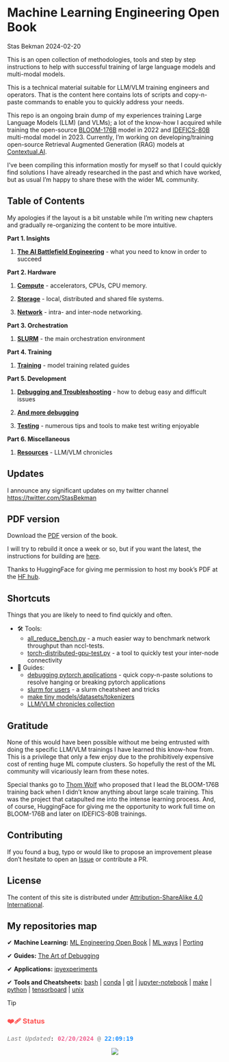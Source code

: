 # Machine Learning Engineering Open Book
Stas Bekman
2024-02-20

This is an open collection of methodologies, tools and step by step
instructions to help with successful training of large language models
and multi-modal models.

This is a technical material suitable for LLM/VLM training engineers and
operators. That is the content here contains lots of scripts and
copy-n-paste commands to enable you to quickly address your needs.

This repo is an ongoing brain dump of my experiences training Large
Language Models (LLM) (and VLMs); a lot of the know-how I acquired while
training the open-source
[BLOOM-176B](https://huggingface.co/bigscience/bloom) model in 2022 and
[IDEFICS-80B](https://huggingface.co/HuggingFaceM4/idefics-80b-instruct)
multi-modal model in 2023. Currently, I’m working on developing/training
open-source Retrieval Augmented Generation (RAG) models at
[Contextual.AI](https://contextual.ai/).

I’ve been compiling this information mostly for myself so that I could
quickly find solutions I have already researched in the past and which
have worked, but as usual I’m happy to share these with the wider ML
community.

## Table of Contents

My apologies if the layout is a bit unstable while I’m writing new
chapters and gradually re-organizing the content to be more intuitive.

**Part 1. Insights**

1.  **[The AI Battlefield
    Engineering](./qmd/insights/ai-battlefield.qmd)** - what you need to
    know in order to succeed

**Part 2. Hardware**

1.  **[Compute](./qmd/compute/index.qmd)** - accelerators, CPUs, CPU
    memory.

2.  **[Storage](./qmd/storage/index.qmd)** - local, distributed and
    shared file systems.

3.  **[Network](./qmd/network/index.qmd)** - intra- and inter-node
    networking.

**Part 3. Orchestration**

1.  **[SLURM](./qmd/orchestration/slurm/index.qmd)** - the main
    orchestration environment

**Part 4. Training**

1.  **[Training](./qmd/training/index.qmd)** - model training related
    guides

**Part 5. Development**

1.  **[Debugging and Troubleshooting](./qmd/debug/index.qmd)** - how to
    debug easy and difficult issues

2.  **[And more
    debugging](https://github.com/stas00/the-art-of-debugging)**

3.  **[Testing](./qmd/testing/index.qmd)** - numerous tips and tools to
    make test writing enjoyable

**Part 6. Miscellaneous**

1.  **[Resources](./qmd/resources/index.qmd)** - LLM/VLM chronicles

## Updates

I announce any significant updates on my twitter channel
https://twitter.com/StasBekman

## PDF version

Download the
[PDF](https://huggingface.co/stas/ml-engineering-book/resolve/main/Stas%20Bekman%20-%20Machine%20Learning%20Engineering.pdf?download=true)
version of the book.

I will try to rebuild it once a week or so, but if you want the latest,
the instructions for building are [here](build).

Thanks to HuggingFace for giving me permission to host my book’s PDF at
the [HF hub](https://huggingface.co/).

## Shortcuts

Things that you are likely to need to find quickly and often.

- 🛠️ Tools:
  - [all_reduce_bench.py](./qmd/network/benchmarks/all_reduce_bench.py) -
    a much easier way to benchmark network throughput than nccl-tests.
  - [torch-distributed-gpu-test.py](./qmd/debug/torch-distributed-gpu-test.py) -
    a tool to quickly test your inter-node connectivity
- 📜 Guides:
  - [debugging pytorch applications](./qmd/debug/pytorch.qmd) - quick
    copy-n-paste solutions to resolve hanging or breaking pytorch
    applications
  - [slurm for users](./qmd/orchestration/slurm/users.qmd) - a slurm
    cheatsheet and tricks
  - [make tiny
    models/datasets/tokenizers](./qmd/debug/make-tiny-models-tokenizers-datasets.qmd)
  - [LLM/VLM chronicles
    collection](./qmd/resources/index.qmd#publicly-available-training-llmvlm-logbooks)

## Gratitude

None of this would have been possible without me being entrusted with
doing the specific LLM/VLM trainings I have learned this know-how from.
This is a privilege that only a few enjoy due to the prohibitively
expensive cost of renting huge ML compute clusters. So hopefully the
rest of the ML community will vicariously learn from these notes.

Special thanks go to [Thom Wolf](https://github.com/thomwolf) who
proposed that I lead the BLOOM-176B training back when I didn’t know
anything about large scale training. This was the project that
catapulted me into the intense learning process. And, of course,
HuggingFace for giving me the opportunity to work full time on
BLOOM-176B and later on IDEFICS-80B trainings.

## Contributing

If you found a bug, typo or would like to propose an improvement please
don’t hesitate to open an
[Issue](https://github.com/stas00/ml-engineering/issues) or contribute a
PR.

## License

The content of this site is distributed under [Attribution-ShareAlike
4.0 International](LICENSE-CC-BY-SA).

## My repositories map

✔ **Machine Learning:** [ML Engineering Open
Book](https://github.com/stas00/ml-engineering) \| [ML
ways](https://github.com/stas00/ml-ways) \|
[Porting](https://github.com/stas00/porting)

✔ **Guides:** [The Art of
Debugging](https://github.com/stas00/the-art-of-debugging)

✔ **Applications:**
[ipyexperiments](https://github.com/stas00/ipyexperiments)

✔ **Tools and Cheatsheets:**
[bash](https://github.com/stas00/bash-tools) \|
[conda](https://github.com/stas00/conda-tools) \|
[git](https://github.com/stas00/git-tools) \|
[jupyter-notebook](https://github.com/stas00/jupyter-notebook-tools) \|
[make](https://github.com/stas00/make-tools) \|
[python](https://github.com/stas00/python-tools) \|
[tensorboard](https://github.com/stas00/tensorboard-tools) \|
[unix](https://github.com/stas00/unix-tools)

> [!TIP]
>
> ### <span style="color: #FF5252;">❤️‍🩹 Status</span>
>
> <pre style="white-space:pre;overflow-x:auto;line-height:normal;font-family:Menlo,'DejaVu Sans Mono',consolas,'Courier New',monospace"><span style="color: #7f7f7f; text-decoration-color: #7f7f7f; font-style: italic">Last Updated</span>: <span style="color: #f06292; text-decoration-color: #f06292; font-weight: bold">02</span><span style="color: #f06292; text-decoration-color: #f06292">/</span><span style="color: #f06292; text-decoration-color: #f06292; font-weight: bold">20</span><span style="color: #f06292; text-decoration-color: #f06292">/</span><span style="color: #f06292; text-decoration-color: #f06292; font-weight: bold">2024</span> <span style="color: #7f7f7f; text-decoration-color: #7f7f7f">@</span> <span style="color: #1a8fff; text-decoration-color: #1a8fff; font-weight: bold">22:09:19</span>
> </pre>
> <!-- [[![](https://hits.seeyoufarm.com/api/count/incr/badge.svg?url=https%3A%2F%2Fsaforem2.github.io&count_bg=%2300CCFF&title_bg=%23303030&icon=&icon_color=%23E7E7E7&title=hits&edge_flat=false)](https://hits.seeyoufarm.com)]{style="text-align:center;"} -->
> <p align="center">
> <a href="https://hits.seeyoufarm.com"><img align="center" src="https://hits.seeyoufarm.com/api/count/incr/badge.svg?url=https%3A%2F%2Fsaforem2.github.io%2Fml-engineering&count_bg=%2300CCFF&title_bg=%23303030&icon=&icon_color=%23E7E7E7&title=hits&edge_flat=false"/></a>
> </p>
